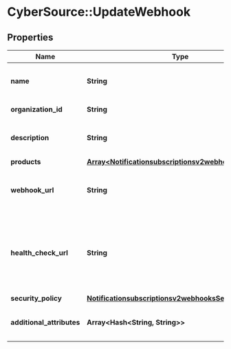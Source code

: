 # CyberSource::UpdateWebhook

## Properties
Name | Type | Description | Notes
------------ | ------------- | ------------- | -------------
**name** | **String** | Client friendly webhook name. | [optional] 
**organization_id** | **String** | Organization Id. | [optional] 
**description** | **String** | Client friendly webhook description. | [optional] 
**products** | [**Array&lt;Notificationsubscriptionsv2webhooksProducts&gt;**](Notificationsubscriptionsv2webhooksProducts.md) |  | [optional] 
**webhook_url** | **String** | The client&#39;s endpoint (URL) to receive webhooks. | [optional] 
**health_check_url** | **String** | The client&#39;s health check endpoint (URL). This should be as close as possible to the actual webhookUrl. | [optional] 
**security_policy** | [**Notificationsubscriptionsv2webhooksSecurityPolicy**](Notificationsubscriptionsv2webhooksSecurityPolicy.md) |  | [optional] 
**additional_attributes** | **Array&lt;Hash&lt;String, String&gt;&gt;** | Additional, free form configuration data. | [optional] 


